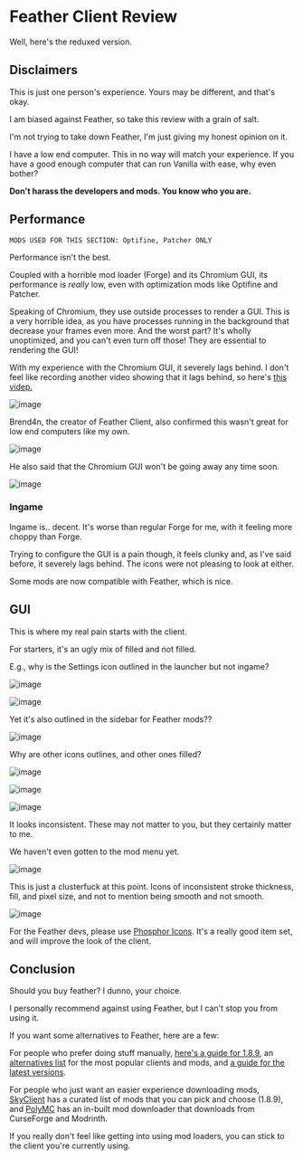 # Feather Client Review
Well, here's the reduxed version.

## Disclaimers
This is just one person's experience. Yours may be different, and that's okay.

I am biased against Feather, so take this review with a grain of salt.

I'm not trying to take down Feather, I'm just giving my honest opinion on it.

I have a low end computer. This in no way will match your experience. If you have a good enough computer that can run Vanilla with ease, why even bother?

**Don't harass the developers and mods. You know who you are.**

## Performance

`MODS USED FOR THIS SECTION: Optifine, Patcher ONLY`

Performance isn't the best.

Coupled with a horrible mod loader (Forge) and its Chromium GUI, its performance is *really* low, even with optimization mods like Optifine and Patcher.

Speaking of Chromium, they use outside processes to render a GUI. This is a very horrible idea, as you have processes running in the background that decrease your frames even more. And the worst part? It's wholly unoptimized, and you can't even turn off those! They are essential to rendering the GUI!

With my experience with the Chromium GUI, it severely lags behind. I don't feel like recording another video showing that it lags behind, so here's [this videp.](https://streamable.com/rexroe)

![image](https://user-images.githubusercontent.com/87939327/169661735-144ae925-10c0-457c-86a4-42d7b2252c3c.png)

Brend4n, the creator of Feather Client, also confirmed this wasn't great for low end computers like my own.

![image](https://user-images.githubusercontent.com/87939327/169661789-3bab04f7-3f30-48cf-9968-f960e8f79ae8.png)

He also said that the Chromium GUI won't be going away any time soon.

![image](https://user-images.githubusercontent.com/87939327/169661813-7fc165c1-5bf9-4b40-9cc6-0ca2dc322fae.png)

### Ingame

Ingame is.. decent. It's worse than regular Forge for me, with it feeling more choppy than Forge.

Trying to configure the GUI is a pain though, it feels clunky and, as I've said before, it severely lags behind. The icons were not pleasing to look at either.

Some mods are now compatible with Feather, which is nice.

## GUI

This is where my real pain starts with the client.

For starters, it's an ugly mix of filled and not filled. 

E.g., why is the Settings icon outlined in the launcher but not ingame?

![image](https://user-images.githubusercontent.com/87939327/169662987-1e508ac2-c9b8-40ab-b456-db2221b9faee.png)

![image](https://user-images.githubusercontent.com/87939327/169662999-c60b56b9-7ca7-4fbb-9f1b-8db19256b99a.png)

Yet it's also outlined in the sidebar for Feather mods??

![image](https://user-images.githubusercontent.com/87939327/169663044-a0d360f0-1298-4608-a19c-762ca3f93db0.png)

Why are other icons outlines, and other ones filled?

![image](https://user-images.githubusercontent.com/87939327/169663095-ccab19c9-856c-4934-acad-acb7dfb352a3.png)

![image](https://user-images.githubusercontent.com/87939327/169663100-6af28062-c4d4-45a0-9840-48fe22a9917d.png)

![image](https://user-images.githubusercontent.com/87939327/169663104-a767a538-1bf2-4858-b4d5-3e3a7921868f.png)

It looks inconsistent. These may not matter to you, but they certainly matter to me.

We haven't even gotten to the mod menu yet.

![image](https://user-images.githubusercontent.com/87939327/169663205-2debed62-7f47-4695-8c58-34a27b74230e.png)

This is just a clusterfuck at this point. Icons of inconsistent stroke thickness, fill, and pixel size, and not to mention being smooth and not smooth.

![image](https://user-images.githubusercontent.com/87939327/169663348-e5689eaa-916f-476c-bbc7-81b27908c350.png)

For the Feather devs, please use [Phosphor Icons](https://phosphoricons.com). It's a really good item set, and will improve the look of the client.

## Conclusion

Should you buy feather? I dunno, your choice.

I personally recommend against using Feather, but I can't stop you from using it.

If you want some alternatives to Feather, here are a few:

For people who prefer doing stuff manually, [here's a guide for 1.8.9](https://github.com/LizzyMaybeDev/Introduction-to-modding-mc), an [alternatives list](https://microcontrollersdev.github.io/Alternatives) for the most popular clients and mods, and [a guide for the latest versions](https://github.com/MicrocontrollersDev/MigratingToLatest).

For people who just want an easier experience downloading mods, [SkyClient](https://skyclient.co) has a curated list of mods that you can pick and choose (1.8.9), and [PolyMC](https://polymc.org) has an in-built mod downloader that downloads from CurseForge and Modrinth.

If you really don't feel like getting into using mod loaders, you can stick to the client you're currently using.
